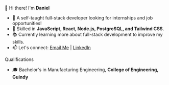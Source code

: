  👋 Hi there! I'm **Daniel**

- 👀 A self-taught full-stack developer looking for internships and job opportunities!
- 🔧 Skilled in **JavaScript, React, Node.js, PostgreSQL, and Tailwind CSS**.
- 📚 Currently learning more about full-stack development to improve my skills.
- 📫 Let's connect: [Email Me](mailto:danielraj1159@gmail.com) | [LinkedIn](www.linkedin.com/in/daniel-raj-9b2006215)

 Qualifications
- 🎓 Bachelor's in Manufacturing Engineering, **College of Engineering, Guindy**

